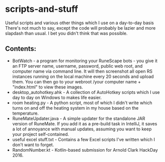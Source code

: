 # scripts-and-stuff
Useful scripts and various other things which I use on a day-to-day basis
There's not much to say, except the code will probably be lazier and more slapdash than usual. I bet you didn't think that was possible.

## Contents:
* BotWatch - a program for monitoring your RuneScape bots - you give it an FTP server name, username, password, public web root, and computer name via command line. It will then screenshot all open RS instances running on the local machine every 20 seconds and upload them. You can then go to your webroot /your computer name + "index.html" to view these images.
* desktop_autohotkey.ahk - A collection of AutoHotkey scripts which I use day to day on Windows to makes life easier.
* room heating.py - A python script, most of which I didn't write which turns on and off the heating system in my house based on the temperature.
* RuneMateUpdater.java - A simple updater for the standalone JAR version of RuneMate. If you add it as a pre-build task in IntelliJ, it saves a lot of annoyance with manual updates, assuming you want to keep your project self-contained.
* useful excel stuff.txt - Contains a few Excel scripts I've written which I don't want to forget.
* RandomNumber.kt - Kotlin-based submission for Arnold Clark HackDay 2016.
